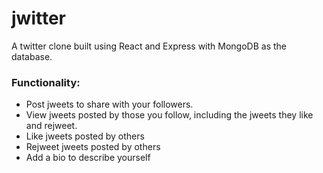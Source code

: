 # jwitter
A twitter clone built using React and Express with MongoDB as the database.

### Functionality:
* Post jweets to share with your followers.
* View jweets posted by those you follow, including the jweets they like and rejweet.
* Like jweets posted by others
* Rejweet jweets posted by others
* Add a bio to describe yourself
